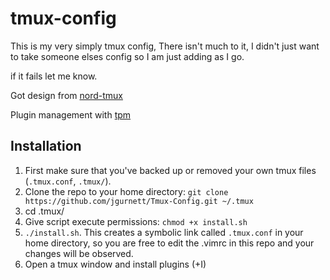 # tmux-config
This is my very simply tmux config, There isn't much to it, I didn't just want to take someone elses
config so I am just adding as I go.

if it fails let me know.

Got design from [nord-tmux](https://github.com/arcticicestudio/nord-tmux)

Plugin management with [tpm](https://github.com/tmux-plugins/tpm)

## Installation

1. First make sure that you've backed up or removed your own tmux files (`.tmux.conf`, `.tmux/`).
2. Clone the repo to your home directory: `git clone https://github.com/jgurnett/Tmux-Config.git ~/.tmux`
3. cd .tmux/
4. Give script execute permissions: `chmod +x install.sh`
5. `./install.sh`. This creates a symbolic link called `.tmux.conf` in your home directory, so you are free to edit the .vimrc in this repo and your changes will be observed.
6. Open a tmux window and install plugins (<Prefix>+I)

